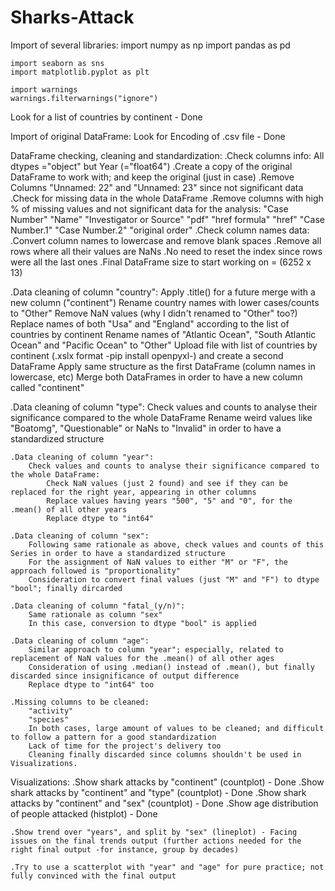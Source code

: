 # Sharks-Attack

Import of several libraries:
    import numpy as np
    import pandas as pd

    import seaborn as sns
    import matplotlib.pyplot as plt

    import warnings
    warnings.filterwarnings("ignore")

Look for a list of countries by continent - Done

Import of original DataFrame:
    Look for Encoding of .csv file - Done

DataFrame checking, cleaning and standardization:
   .Check columns info: All dtypes ="object" but Year (="float64")
   .Create a copy of the original DataFrame to work with; and keep the original (just in case)
   .Remove Columns "Unnamed: 22" and "Unnamed: 23" since not significant data
   .Check for missing data in the whole DataFrame
   .Remove columns with high % of missing values and not significant data for the analysis:
        "Case Number"
        "Name"
        "Investigator or Source"
        "pdf"
        "href formula"
        "href"
        "Case Number.1"
        "Case Number.2"
        "original order"
   .Check column names data:
   .Convert column names to lowercase and remove blank spaces
   .Remove all rows where all their values are NaNs
   .No need to reset the index since rows were all the last ones
   .Final DataFrame size to start working on = (6252 x 13)

   .Data cleaning of column "country":
        Apply .title() for a future merge with a new column ("continent")
        Rename country names with lower cases/counts to "Other"
        Remove NaN values (why I didn't renamed to "Other" too?)
        Replace names of both "Usa" and "England" according to the list of countries by continent
        Rename names of "Atlantic Ocean", "South Atlantic Ocean" and "Pacific Ocean" to "Other"
        Upload file with list of countries by continent (.xslx format -pip install openpyxl-) and create a second DataFrame
        Apply same structure as the first DataFrame (column names in lowercase, etc)
        Merge both DataFrames in order to have a new column called "continent"

   .Data cleaning of column "type":
        Check values and counts to analyse their significance compared to the whole DataFrame
        Rename weird values like "Boatomg", "Questionable" or NaNs to "Invalid" in order to have a standardized structure  
  
    .Data cleaning of column "year":
        Check values and counts to analyse their significance compared to the whole DataFrame:
            Check NaN values (just 2 found) and see if they can be replaced for the right year, appearing in other columns
            Replace values having years "500", "5" and "0", for the .mean() of all other years
            Replace dtype to "int64"

    .Data cleaning of column "sex":
        Following same rationale as above, check values and counts of this Series in order to have a standardized structure
        For the assignment of NaN values to either "M" or "F", the approach followed is "proportionality"
        Consideration to convert final values (just "M" and "F") to dtype "bool"; finally dircarded

    .Data cleaning of column "fatal_(y/n)":
        Same rationale as column "sex"
        In this case, conversion to dtype "bool" is applied

    .Data cleaning of column "age":
        Similar approach to column "year"; especially, related to replacement of NaN values for the .mean() of all other ages
        Consideration of using .median() instead of .mean(), but finally discarded since insignificance of output difference
        Replace dtype to "int64" too

    .Missing columns to be cleaned:
        "activity"
        "species"
        In both cases, large amount of values to be cleaned; and difficult to follow a pattern for a good standardization
        Lack of time for the project's delivery too
        Cleaning finally discarded since columns shouldn't be used in Visualizations.


Visualizations:
    .Show shark attacks by "continent" (countplot) - Done
    .Show shark attacks by "continent" and "type" (countplot) - Done
    .Show shark attacks by "continent" and "sex" (countplot) - Done
    .Show age distribution of people attacked (histplot) - Done

    .Show trend over "years", and split by "sex" (lineplot) - Facing issues on the final trends output (further actions needed for the right final output -for instance, group by decades)

    .Try to use a scatterplot with "year" and "age" for pure practice; not fully convinced with the final output
